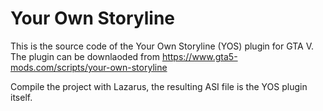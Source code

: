 # Your Own Storyline

This is the source code of the Your Own Storyline (YOS) plugin for GTA V.
The plugin can be downlaoded from https://www.gta5-mods.com/scripts/your-own-storyline

Compile the project with Lazarus, the resulting ASI file is the YOS plugin itself.
